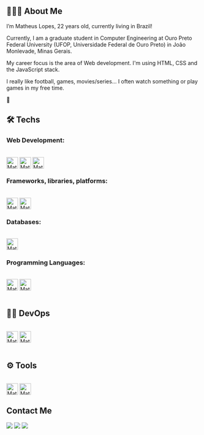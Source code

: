 ## 👨🏻‍💻 About Me

I’m Matheus Lopes, 22 years old, currently living in Brazil!

Currently, I am a graduate student in Computer Engineering at Ouro Preto Federal University (UFOP, Universidade Federal de Ouro Preto) in João Monlevade, Minas Gerais.

My career focus is the area of Web development. I'm using HTML, CSS and the JavaScript stack.

I really like football, games, movies/series... I often watch something or play games in my free time.

🚀


<h2>🛠&nbsp;Techs</h2>
<h3>Web Development:</h3>
<div style="display: inline_block"><br>
  <img align="center" alt="Mat-HTML" height="30" src="https://img.shields.io/badge/html5-%23E34F26.svg?style=for-the-badge&logo=html5&logoColor=white">
  <img align="center" alt="Mat-CSS" height="30" src="https://img.shields.io/badge/css3-%231572B6.svg?style=for-the-badge&logo=css3&logoColor=white">
  <img align="center" alt="Mat-Js" height="30" src="https://img.shields.io/badge/javascript-%23323330.svg?style=for-the-badge&logo=javascript&logoColor=%23F7DF1E">
</div>

<h3>Frameworks, libraries, platforms:</h3>
<div style="display: inline_block"><br>
  <img align="center" alt="Mat-BS" height="30" src="https://img.shields.io/badge/bootstrap-%23563D7C.svg?style=for-the-badge&logo=bootstrap&logoColor=white">
  <img align="center" alt="Mat-BL" height="30" src="https://img.shields.io/badge/bulma-00D0B1?style=for-the-badge&logo=bulma&logoColor=white">
</div>

<h3>Databases:</h3>
<div style="display: inline_block"><br>
  <img align="center" alt="Mat-PGSQL" height="30" src="https://img.shields.io/badge/postgres-%23316192.svg?style=for-the-badge&logo=postgresql&logoColor=white">
</div>
  
  
<h3>Programming Languages:</h3>
<div style="display: inline_block"><br>
  <img align="center" alt="Mat-C" height="30" src="https://img.shields.io/badge/c-%2300599C.svg?style=for-the-badge&logo=c&logoColor=white">
  <img align="center" alt="Mat-Jv" height="30" src="https://img.shields.io/badge/java-%23ED8B00.svg?style=for-the-badge&logo=java&logoColor=white">  
</div>

<br>
<h2>🐱‍👤&nbsp;DevOps</h2>
<div style="display: inline_block"><br>
  <img align="center" alt="Mat-Git" height="30" src="https://img.shields.io/badge/git-%23F05033.svg?style=for-the-badge&logo=git&logoColor=white">
  <img align="center" alt="Mat-GitHub" height="30" src="https://img.shields.io/badge/github-%23121011.svg?style=for-the-badge&logo=github&logoColor=white">
</div>

<br>
<h2>⚙&nbsp;Tools</h2>
<div style="display: inline_block"><br>
  <img align="center" alt="Mat-VS" height="30" src="https://img.shields.io/badge/Visual%20Studio%20Code-0078d7.svg?style=for-the-badge&logo=visual-studio-code&logoColor=white">
  <img align="center" alt="Mat-FIG" height="30" src="https://img.shields.io/badge/figma-%23F24E1E.svg?style=for-the-badge&logo=figma&logoColor=white">
</div>




 ## Contact Me 
 
 <div> 
    <a href="https://www.instagram.com/matheus.lpm/" target="_blank"><img src="https://img.shields.io/badge/-Instagram-%23E4405F?style=for-the-badge&logo=instagram&logoColor=white" target="_blank"></a>
    <a href = "mailto:matheus.lopesmdev@gmail.com"><img src="https://img.shields.io/badge/-Gmail-%23333?style=for-the-badge&logo=gmail&logoColor=white" target="_blank"></a>
    <a href="https://www.linkedin.com/in/matheus-lopes-441025231/" target="_blank"><img src="https://img.shields.io/badge/-LinkedIn-%230077B5?style=for-the-badge&logo=linkedin&logoColor=white" target="_blank"></a> 
 
##
 
</div>
